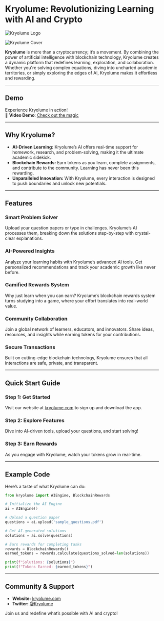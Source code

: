 # Kryolume: Revolutionizing Learning with AI and Crypto

![Kryolume Logo](https://pbs.twimg.com/profile_images/1870489029059174400/TVZIOepQ_400x400.png)

![Kryolume Cover](https://pbs.twimg.com/profile_banners/1870486969580396545/1734794555/1500x500)

**Kryolume** is more than a cryptocurrency; it’s a movement. By combining the power of artificial intelligence with blockchain technology, Kryolume creates a dynamic platform that redefines learning, exploration, and collaboration. Whether you're solving complex equations, diving into uncharted academic territories, or simply exploring the edges of AI, Kryolume makes it effortless and rewarding.

---

## Demo

Experience Kryolume in action!  
🎥 **Video Demo**: [Check out the magic](https://github.com/baukk/HWGPT/assets/76152244/d9083d2f-2a28-4f64-87b3-b8d0ab550f20)

---

## Why Kryolume?

- **AI-Driven Learning:** Kryolume’s AI offers real-time support for homework, research, and problem-solving, making it the ultimate academic sidekick.
- **Blockchain Rewards:** Earn tokens as you learn, complete assignments, and contribute to the community. Learning has never been this rewarding.
- **Unparalleled Innovation:** With Kryolume, every interaction is designed to push boundaries and unlock new potentials.

---

## Features

### **Smart Problem Solver**
Upload your question papers or type in challenges. Kryolume’s AI processes them, breaking down the solutions step-by-step with crystal-clear explanations.

### **AI-Powered Insights**
Analyze your learning habits with Kryolume’s advanced AI tools. Get personalized recommendations and track your academic growth like never before.

### **Gamified Rewards System**
Why just learn when you can earn? Kryolume’s blockchain rewards system turns studying into a game, where your effort translates into real-world value.

### **Community Collaboration**
Join a global network of learners, educators, and innovators. Share ideas, resources, and insights while earning tokens for your contributions.

### **Secure Transactions**
Built on cutting-edge blockchain technology, Kryolume ensures that all interactions are safe, private, and transparent.

---

## Quick Start Guide

### Step 1: Get Started
Visit our website at [kryolume.com](https://kryolume.com) to sign up and download the app.

### Step 2: Explore Features
Dive into AI-driven tools, upload your questions, and start solving!

### Step 3: Earn Rewards
As you engage with Kryolume, watch your tokens grow in real-time.

---

## Example Code
Here’s a taste of what Kryolume can do:

```python
from kryolume import AIEngine, BlockchainRewards

# Initialize the AI Engine
ai = AIEngine()

# Upload a question paper
questions = ai.upload('sample_questions.pdf')

# Get AI-generated solutions
solutions = ai.solve(questions)

# Earn rewards for completing tasks
rewards = BlockchainRewards()
earned_tokens = rewards.calculate(questions_solved=len(solutions))

print(f"Solutions: {solutions}")
print(f"Tokens Earned: {earned_tokens}")
```

---

## Community & Support
- **Website:** [kryolume.com](https://kryolume.com)
- **Twitter:** [@Kryolume](https://x.com/kryolume)

Join us and redefine what’s possible with AI and crypto!
